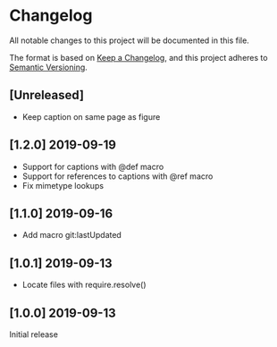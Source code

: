 # Changelog

All notable changes to this project will be documented in this file.

The format is based on [Keep a Changelog](https://keepachangelog.com/en/1.0.0/),
and this project adheres to [Semantic Versioning](https://semver.org/spec/v2.0.0.html).

## [Unreleased]

-   Keep caption on same page as figure

## [1.2.0] 2019-09-19

-   Support for captions with @def macro
-   Support for references to captions with @ref macro
-   Fix mimetype lookups

## [1.1.0] 2019-09-16

-   Add macro git:lastUpdated

## [1.0.1] 2019-09-13

-   Locate files with require.resolve()

## [1.0.0] 2019-09-13

Initial release

